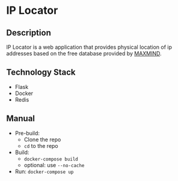 # IP Locator

## Description

IP Locator is a web application that provides physical location of ip addresses based on the free database provided by [MAXMIND](https://dev.maxmind.com/geoip/geoip2/geolite2/).

## Technology Stack

* Flask
* Docker
* Redis

## Manual

* Pre-build:
  * Clone the repo
  * `cd` to the repo
* Build:
  * `docker-compose build`
  * optional: use `--no-cache`
* Run: `docker-compose up`
